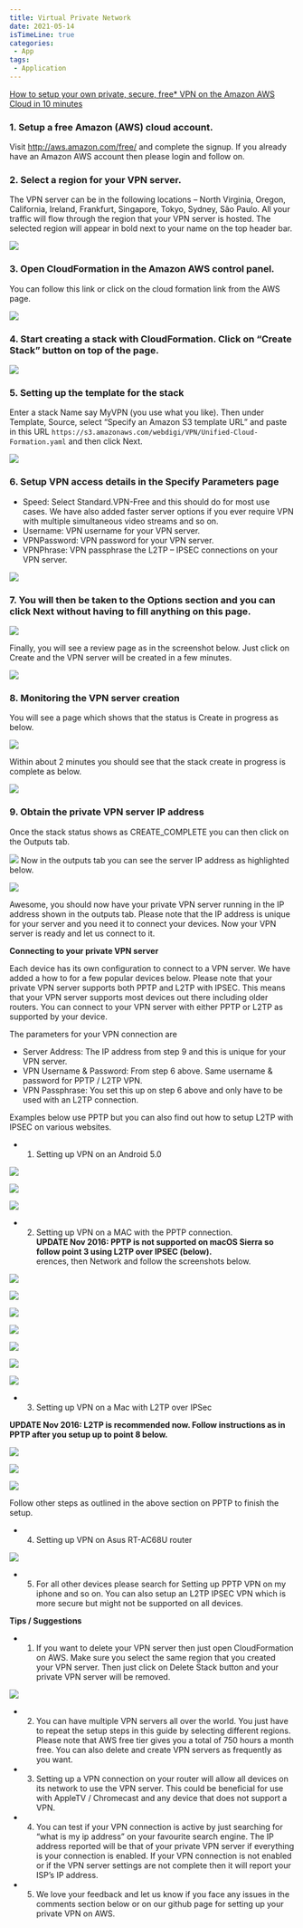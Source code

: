 ```yaml
---
title: Virtual Private Network
date: 2021-05-14
isTimeLine: true
categories:
 - App
tags:
 - Application
---
```


[How to setup your own private, secure, free* VPN on the Amazon AWS Cloud in 10 minutes](https://www.webdigi.co.uk/blog/2015/how-to-setup-your-own-private-secure-free-vpn-on-the-amazon-aws-cloud-in-10-minutes/)

### 1. Setup a free Amazon (AWS) cloud account.

Visit http://aws.amazon.com/free/ and complete the signup. If you already have an Amazon AWS account then please login and follow on.

### 2. Select a region for your VPN server.
The VPN server can be in the following locations – North Virginia, Oregon, California, Ireland, Frankfurt, Singapore, Tokyo, Sydney, São Paulo. All your traffic will flow through the region that your VPN server is hosted. The selected region will appear in bold next to your name on the top header bar.   

![](https://tva1.sinaimg.cn/large/008i3skNly1gqi6e1n2qjj30e80b6t92.jpg)

### 3. Open CloudFormation in the Amazon AWS control panel.
You can follow this link or click on the cloud formation link from the AWS page.   

![](https://tva1.sinaimg.cn/large/008i3skNly1gqi6ekv9xrj30id0buwfz.jpg)

### 4. Start creating a stack with CloudFormation. Click on “Create Stack” button on top of the page.

![](https://tva1.sinaimg.cn/large/008i3skNly1gqi6ezx650j30ff0ajmxq.jpg)

### 5. Setting up the template for the stack
Enter a stack Name say MyVPN (you use what you like). Then under Template, Source, select “Specify an Amazon S3 template URL” and paste in this URL `https://s3.amazonaws.com/webdigi/VPN/Unified-Cloud-Formation.yaml` and then click Next.   

![](https://tva1.sinaimg.cn/large/008i3skNly1gqi6fo48p4j30tj0htt9j.jpg)

### 6. Setup VPN access details in the Specify Parameters page
- Speed: Select Standard.VPN-Free and this should do for most use cases. We have also added faster server options if you ever require VPN with multiple simultaneous video streams and so on.   
- Username: VPN username for your VPN server.   
- VPNPassword: VPN password for your VPN server.   
- VPNPhrase: VPN passphrase the L2TP – IPSEC connections on your VPN server.     

![](https://tva1.sinaimg.cn/large/008i3skNly1gqi6gn9dp3j30tu0ebwf7.jpg)

### 7. You will then be taken to the Options section and you can click Next without having to fill anything on this page.

![](https://tva1.sinaimg.cn/large/008i3skNly1gqi6gxfbd3j30t20bjdgb.jpg)

Finally, you will see a review page as in the screenshot below. Just click on Create and the VPN server will be created in a few minutes.   

![](https://tva1.sinaimg.cn/large/008i3skNly1gqi6h6q64lj30ti0m0jsc.jpg)

### 8. Monitoring the VPN server creation
You will see a page which shows that the status is Create in progress as below.     

![](https://tva1.sinaimg.cn/large/008i3skNly1gqi6hmjul6j30yg087dgk.jpg)

Within about 2 minutes you should see that the stack create in progress is complete as below.    

![](https://tva1.sinaimg.cn/large/008i3skNly1gqi6hwrqwdj30yg0coq4o.jpg)

### 9. Obtain the private VPN server IP address
Once the stack status shows as CREATE_COMPLETE you can then click on the Outputs tab.   

![](https://tva1.sinaimg.cn/large/008i3skNly1gqi6iakhvrj30yc09wgmw.jpg)
Now in the outputs tab you can see the server IP address as highlighted below.   

![](https://tva1.sinaimg.cn/large/008i3skNly1gqi6imp9noj30ye09ljs9.jpg)

Awesome, you should now have your private VPN server running in the IP address shown in the outputs tab. Please note that the IP address is unique for your server and you need it to connect your devices. Now your VPN server is ready and let us connect to it.   

**Connecting to your private VPN server**

Each device has its own configuration to connect to a VPN server. We have added a how to for a few popular devices below. Please note that your private VPN server supports both PPTP and L2TP with IPSEC. This means that your VPN server supports most devices out there including older routers. You can connect to your VPN server with either PPTP or L2TP as supported by your device.   

The parameters for your VPN connection are   
- Server Address: The IP address from step 9 and this is unique for your VPN server.   
- VPN Username & Password: From step 6 above. Same username & password for PPTP / L2TP VPN.    
- VPN Passphrase: You set this up on step 6 above and only have to be used with an L2TP connection.   

Examples below use PPTP but you can also find out how to setup L2TP with IPSEC on various websites.   

- 1. Setting up VPN on an Android 5.0      

![](https://tva1.sinaimg.cn/large/008i3skNly1gqi6k9rm3yj30at0j73z0.jpg)   

![](https://tva1.sinaimg.cn/large/008i3skNly1gqi6kfyt9hj30at0j7dge.jpg)

![](https://tva1.sinaimg.cn/large/008i3skNly1gqi6klfh40j30ar0ibt91.jpg)

   
- 2. Setting up VPN on a MAC with the PPTP connection.   
**UPDATE Nov 2016: PPTP is not supported on macOS Sierra so follow point 3 using L2TP over IPSEC (below).**     
erences, then Network and follow the screenshots below.   

![](https://tva1.sinaimg.cn/large/008i3skNly1gqi6m0fjscj30ig0fi3yx.jpg)

![](https://tva1.sinaimg.cn/large/008i3skNly1gqi6m5jwg6j30ih0fjq39.jpg)

![](https://tva1.sinaimg.cn/large/008i3skNly1gqi6magh2oj30if0fk3yy.jpg)

![](https://tva1.sinaimg.cn/large/008i3skNly1gqi6mfp5icj30ih0flt92.jpg)

![](https://tva1.sinaimg.cn/large/008i3skNly1gqi6mjwnqij30ij0flglx.jpg)

![](https://tva1.sinaimg.cn/large/008i3skNly1gqi6mq1bulj30if0fjjrj.jpg)

![](https://tva1.sinaimg.cn/large/008i3skNly1gqi6mujo9pj30ii0flt91.jpg)

- 3. Setting up VPN on a Mac with L2TP over IPSec   

**UPDATE Nov 2016: L2TP is recommended now. Follow instructions as in PPTP after you setup up to point 8 below.**    

![](https://tva1.sinaimg.cn/large/008i3skNly1gqi6of370tj30ii0fjmye.jpg)

![](https://tva1.sinaimg.cn/large/008i3skNly1gqi6oj0v2gj30ii0fowfd.jpg)

![](https://tva1.sinaimg.cn/large/008i3skNly1gqi6on8vjgj30ii0fidgi.jpg)

Follow other steps as outlined in the above section on PPTP to finish the setup.

- 4. Setting up VPN on Asus RT-AC68U router   

![](https://tva1.sinaimg.cn/large/008i3skNly1gqi6oz1laij30s10mvab7.jpg)

- 5. For all other devices please search for Setting up PPTP VPN on my iphone and so on. You can also setup an L2TP IPSEC VPN which is more secure but might not be supported on all devices.

**Tips / Suggestions**

- 1. If you want to delete your VPN server then just open CloudFormation on AWS. Make sure you select the same region that you created your VPN server. Then just click on Delete Stack button and your private VPN server will be removed.   

![](https://tva1.sinaimg.cn/large/008i3skNly1gqi6q2tssdj30rg0bct9s.jpg)

- 2. You can have multiple VPN servers all over the world. You just have to repeat the setup steps in this guide by selecting different regions. Please note that AWS free tier gives you a total of 750 hours a month free. You can also delete and create VPN servers as frequently as you want.   

- 3. Setting up a VPN connection on your router will allow all devices on its network to use the VPN server. This could be beneficial for use with AppleTV / Chromecast and any device that does not support a VPN.   

- 4. You can test if your VPN connection is active by just searching for “what is my ip address” on your favourite search engine. The IP address reported will be that of your private VPN server if everything is your connection is enabled. If your VPN connection is not enabled or if the VPN server settings are not complete then it will report your ISP’s IP address.   

- 5. We love your feedback and let us know if you face any issues in the comments section below or on our github page for setting up your private VPN on AWS.   

